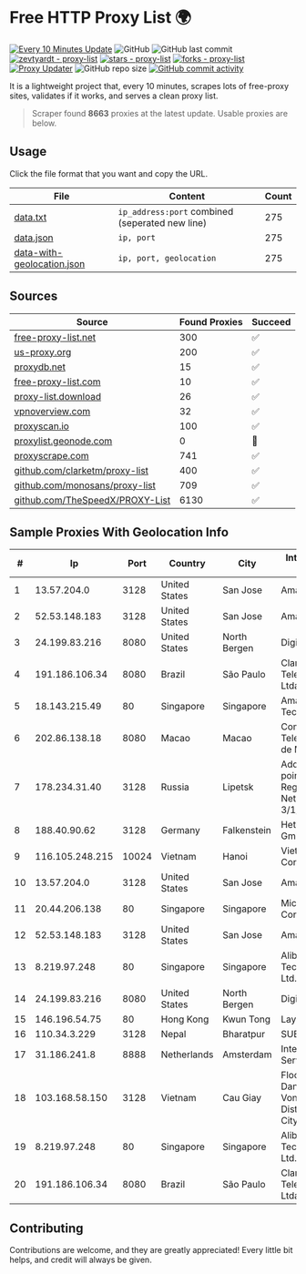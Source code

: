 
# Free HTTP Proxy List 🌍

[![Every 10 Minutes Update](https://github.com/mertguvencli/http-proxy-list/actions/workflows/main.yml/badge.svg?branch=main)](https://github.com/mertguvencli/http-proxy-list/actions/workflows/main.yml)
![GitHub](https://img.shields.io/github/license/mertguvencli/http-proxy-list)
![GitHub last commit](https://img.shields.io/github/last-commit/mertguvencli/http-proxy-list)
[![zevtyardt - proxy-list](https://img.shields.io/static/v1?label=zevtyardt&message=proxy-list&color=blue&logo=github)](https://github.com/zevtyardt/proxy-list "Go to GitHub repo")
[![stars - proxy-list](https://img.shields.io/github/stars/zevtyardt/proxy-list?style=social)](https://github.com/zevtyardt/proxy-list)
[![forks - proxy-list](https://img.shields.io/github/forks/zevtyardt/proxy-list?style=social)](https://github.com/zevtyardt/proxy-list)
[![Proxy Updater](https://github.com/zevtyardt/proxy-list/workflows/Proxy%20Updater/badge.svg)](https://github.com/zevtyardt/proxy-list/actions?query=workflow:"Proxy+Updater")
![GitHub repo size](https://img.shields.io/github/repo-size/zevtyardt/proxy-list)
[![GitHub commit activity](https://img.shields.io/github/commit-activity/m/zevtyardt/proxy-list?logo=commits)](https://github.com/zevtyardt/proxy-list/commits/main)

It is a lightweight project that, every 10 minutes, scrapes lots of free-proxy sites, validates if it works, and serves a clean proxy list.

> Scraper found **8663** proxies at the latest update. Usable proxies are below.

## Usage

Click the file format that you want and copy the URL.

|File|Content|Count|
|----|-------|-----|
|[data.txt](https://raw.githubusercontent.com/mertguvencli/http-proxy-list/main/proxy-list/data.txt)|`ip_address:port` combined (seperated new line)|275|
|[data.json](https://raw.githubusercontent.com/mertguvencli/http-proxy-list/main/proxy-list/data.json)|`ip, port`|275|
|[data-with-geolocation.json](https://raw.githubusercontent.com/mertguvencli/http-proxy-list/main/proxy-list/data-with-geolocation.json)|`ip, port, geolocation`|275|

## Sources

|Source|Found Proxies|Succeed|
|------|-------------|-------|
|[free-proxy-list.net](https://free-proxy-list.net)|300|✅|
|[us-proxy.org](https://www.us-proxy.org)|200|✅|
|[proxydb.net](http://proxydb.net)|15|✅|
|[free-proxy-list.com](https://free-proxy-list.com/?page=&port=&type%5B%5D=http&type%5B%5D=https&up_time=0&search=Search)|10|✅|
|[proxy-list.download](https://www.proxy-list.download/HTTP)|26|✅|
|[vpnoverview.com](https://vpnoverview.com/privacy/anonymous-browsing/free-proxy-servers)|32|✅|
|[proxyscan.io](https://www.proxyscan.io)|100|✅|
|[proxylist.geonode.com](https://proxylist.geonode.com/api/proxy-list?limit=300&page=1&sort_by=lastChecked&sort_type=desc&protocols=http,https)|0|🚫|
|[proxyscrape.com](https://api.proxyscrape.com/v2/?request=displayproxies&protocol=http&timeout=10000&country=all&ssl=all&anonymity=all)|741|✅|
|[github.com/clarketm/proxy-list](https://raw.githubusercontent.com/clarketm/proxy-list/master/proxy-list-raw.txt)|400|✅|
|[github.com/monosans/proxy-list](https://raw.githubusercontent.com/monosans/proxy-list/main/proxies/http.txt)|709|✅|
|[github.com/TheSpeedX/PROXY-List](https://raw.githubusercontent.com/TheSpeedX/PROXY-List/master/http.txt)|6130|✅|


## Sample Proxies With Geolocation Info

|#|Ip|Port|Country|City|Internet Service Provider|
|-|--|----|-------|----|-------------------------|
|1|13.57.204.0|3128|United States|San Jose|Amazon.com, Inc.|
|2|52.53.148.183|3128|United States|San Jose|Amazon.com, Inc.|
|3|24.199.83.216|8080|United States|North Bergen|DigitalOcean, LLC|
|4|191.186.106.34|8080|Brazil|São Paulo|Claro NXT Telecomunicacoes Ltda|
|5|18.143.215.49|80|Singapore|Singapore|Amazon Technologies Inc.|
|6|202.86.138.18|8080|Macao|Macao|Companhia de Telecomunicacoes de Macau|
|7|178.234.31.40|3128|Russia|Lipetsk|Address point-to-point Lipetsk Regional Public Network BBN-3/1/1 General|
|8|188.40.90.62|3128|Germany|Falkenstein|Hetzner Online GmbH|
|9|116.105.248.215|10024|Vietnam|Hanoi|Viettel Corporation|
|10|13.57.204.0|3128|United States|San Jose|Amazon.com, Inc.|
|11|20.44.206.138|80|Singapore|Singapore|Microsoft Corporation|
|12|52.53.148.183|3128|United States|San Jose|Amazon.com, Inc.|
|13|8.219.97.248|80|Singapore|Singapore|Alibaba (US) Technology Co., Ltd.|
|14|24.199.83.216|8080|United States|North Bergen|DigitalOcean, LLC|
|15|146.196.54.75|80|Hong Kong|Kwun Tong|Layerstack Limited|
|16|110.34.3.229|3128|Nepal|Bharatpur|SUBISU C7|
|17|31.186.241.8|8888|Netherlands|Amsterdam|InterNAP Network Services|
|18|103.168.58.150|3128|Vietnam|Cau Giay|Floor 5, 255 Tran Dang Ninh, Dich Vong, Cau Giay District, Ha Noi City|
|19|8.219.97.248|80|Singapore|Singapore|Alibaba (US) Technology Co., Ltd.|
|20|191.186.106.34|8080|Brazil|São Paulo|Claro NXT Telecomunicacoes Ltda|



## Contributing

Contributions are welcome, and they are greatly appreciated! Every
little bit helps, and credit will always be given.

